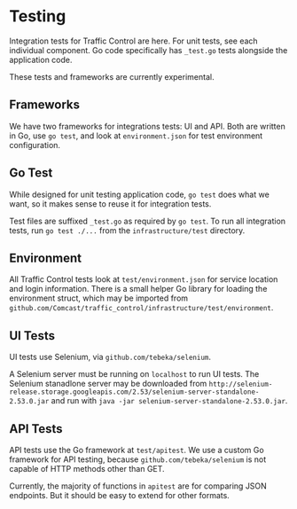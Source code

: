 <!--
    Licensed to the Apache Software Foundation (ASF) under one
    or more contributor license agreements.  See the NOTICE file
    distributed with this work for additional information
    regarding copyright ownership.  The ASF licenses this file
    to you under the Apache License, Version 2.0 (the
    "License"); you may not use this file except in compliance
    with the License.  You may obtain a copy of the License at

      http://www.apache.org/licenses/LICENSE-2.0

    Unless required by applicable law or agreed to in writing,
    software distributed under the License is distributed on an
    "AS IS" BASIS, WITHOUT WARRANTIES OR CONDITIONS OF ANY
    KIND, either express or implied.  See the License for the
    specific language governing permissions and limitations
    under the License.
-->

Testing
==
Integration tests for Traffic Control are here. For unit tests, see each individual component. Go code specifically has `_test.go` tests alongside the application code.

These tests and frameworks are currently experimental.

Frameworks
--
We have two frameworks for integrations tests: UI and API. Both are written in Go, use `go test`, and look at `environment.json` for test environment configuration.

Go Test
--
While designed for unit testing application code, `go test` does what we want, so it makes sense to reuse it for integration tests.

Test files are suffixed `_test.go` as required by `go test`. To run all integration tests, run `go test ./...` from the `infrastructure/test` directory.

Environment
--
All Traffic Control tests look at `test/environment.json` for service location and login information. There is a small helper Go library for loading the environment struct, which may be imported from `github.com/Comcast/traffic_control/infrastructure/test/environment`.

UI Tests
--
UI tests use Selenium, via `github.com/tebeka/selenium`.

A Selenium server must be running on `localhost` to run UI tests. The Selenium stanadlone server may be downloaded from `http://selenium-release.storage.googleapis.com/2.53/selenium-server-standalone-2.53.0.jar` and run with `java -jar selenium-server-standalone-2.53.0.jar`.

API Tests
--
API tests use the Go framework at `test/apitest`. We use a custom Go framework for API testing, because `github.com/tebeka/selenium` is not capable of HTTP methods other than GET.

Currently, the majority of functions in `apitest` are for comparing JSON endpoints. But it should be easy to extend for other formats.
